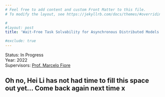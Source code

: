 ```yaml
---
# Feel free to add content and custom Front Matter to this file.
# To modify the layout, see https://jekyllrb.com/docs/themes/#overriding-theme-defaults

#
#layout: post
title: 'Wait-Free Task Solvability for Asynchronous Distributed Models'

#exclude: true
---
```

Status: In Progress  
Year: 2022  
Supervisors: [Prof. Marcelo Fiore](https://www.cl.cam.ac.uk/~mpf23/)

## Oh no, Hei Li has not had time to fill this space out yet... Come back again next time x